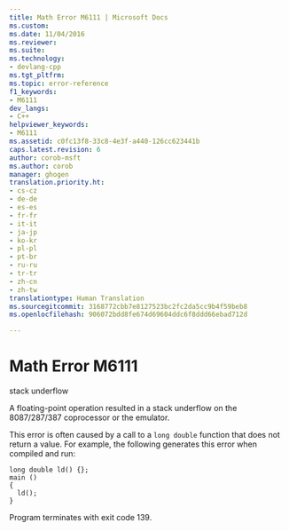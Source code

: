 ```yaml
---
title: Math Error M6111 | Microsoft Docs
ms.custom: 
ms.date: 11/04/2016
ms.reviewer: 
ms.suite: 
ms.technology:
- devlang-cpp
ms.tgt_pltfrm: 
ms.topic: error-reference
f1_keywords:
- M6111
dev_langs:
- C++
helpviewer_keywords:
- M6111
ms.assetid: c0fc13f8-33c8-4e3f-a440-126cc623441b
caps.latest.revision: 6
author: corob-msft
ms.author: corob
manager: ghogen
translation.priority.ht:
- cs-cz
- de-de
- es-es
- fr-fr
- it-it
- ja-jp
- ko-kr
- pl-pl
- pt-br
- ru-ru
- tr-tr
- zh-cn
- zh-tw
translationtype: Human Translation
ms.sourcegitcommit: 3168772cbb7e8127523bc2fc2da5cc9b4f59beb8
ms.openlocfilehash: 906072bdd8fe674d69604ddc6f8ddd66ebad712d

---
```

# Math Error M6111
stack underflow  
  
 A floating-point operation resulted in a stack underflow on the 8087/287/387 coprocessor or the emulator.  
  
 This error is often caused by a call to a `long double` function that does not return a value. For example, the following generates this error when compiled and run:  
  
```  
long double ld() {};  
main ()  
{  
  ld();  
}  
```  
  
 Program terminates with exit code 139.


<!--HONumber=Jan17_HO2-->


